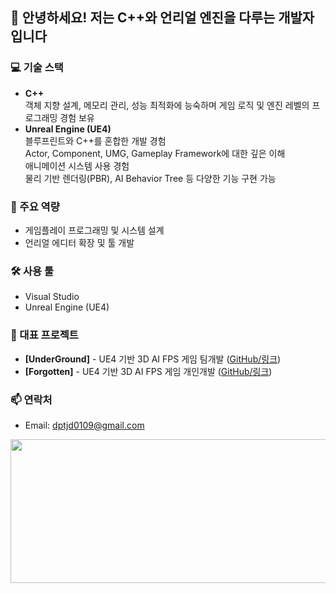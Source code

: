 ## 👋 안녕하세요! 저는 C++와 언리얼 엔진을 다루는 개발자입니다

### 💻 기술 스택
- **C++**  
  객체 지향 설계, 메모리 관리, 성능 최적화에 능숙하며 게임 로직 및 엔진 레벨의 프로그래밍 경험 보유
- **Unreal Engine (UE4)**  
  블루프린트와 C++를 혼합한 개발 경험  
  Actor, Component, UMG, Gameplay Framework에 대한 깊은 이해  
  애니메이션 시스템 사용 경험  
  물리 기반 렌더링(PBR), AI Behavior Tree 등 다양한 기능 구현 가능

### 🚀 주요 역량
- 게임플레이 프로그래밍 및 시스템 설계
- 언리얼 에디터 확장 및 툴 개발

### 🛠️ 사용 툴
- Visual Studio
- Unreal Engine (UE4)

### 📁 대표 프로젝트
- **[UnderGround]** - UE4 기반 3D AI FPS 게임 팀개발 ([GitHub/링크](https://github.com/ye-seong/IfTeam_UnderGround))
- **[Forgotten]** - UE4 기반 3D AI FPS 게임 개인개발 ([GitHub/링크](https://github.com/ye-seong/Forgotten))

### 📫 연락처
- Email: dptjd0109@gmail.com



<a href="https://www.gitanimals.org/en_US?utm_medium=image&utm_source=ye-seong&utm_content=line">
  <img
    src="https://render.gitanimals.org/lines/ye-seong"
    width="600"
    height="230"
  />
</a>
  
